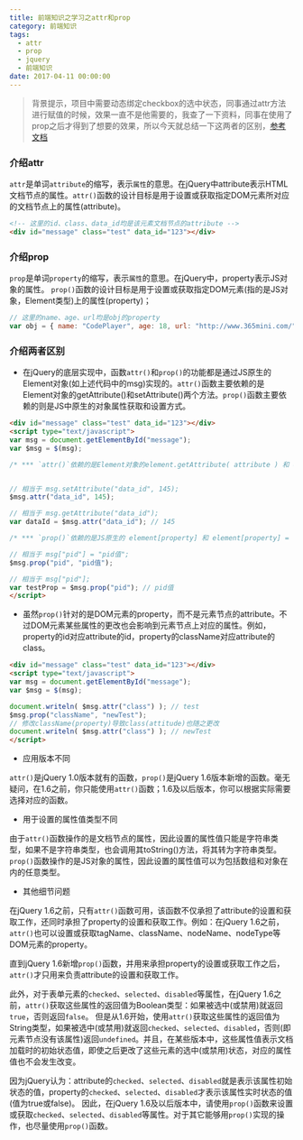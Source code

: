```yaml
---
title: 前端知识之学习之attr和prop
category: 前端知识
tags:
  - attr
  - prop
  - jquery
  - 前端知识
date: 2017-04-11 00:00:00
---
```



> 背景提示，项目中需要动态绑定checkbox的选中状态，同事通过attr方法进行赋值的时候，效果一直不是他需要的，我查了一下资料，同事在使用了prop之后才得到了想要的效果，所以今天就总结一下这两者的区别，[参考文档](http://www.jb51.net/article/89038.htm)

### 介绍attr
`attr`是单词`attribute`的缩写，表示`属性`的意思。在jQuery中attribute表示HTML文档节点的属性。`attr()`函数的设计目标是用于设置或获取指定DOM元素所对应的文档节点上的属性(attribute)。

```html
<!-- 这里的id、class、data_id均是该元素文档节点的attribute -->
<div id="message" class="test" data_id="123"></div>
```

<!-- more -->
### 介绍prop

`prop`是单词`property`的缩写，表示`属性`的意思。在jQuery中，property表示JS对象的属性。
`prop()`函数的设计目标是用于设置或获取指定DOM元素(指的是JS对象，Element类型)上的属性(property)；

```javascript
// 这里的name、age、url均是obj的property
var obj = { name: "CodePlayer", age: 18, url: "http://www.365mini.com/" };
```

### 介绍两者区别

* 在jQuery的底层实现中，函数`attr()`和`prop()`的功能都是通过JS原生的Element对象(如上述代码中的msg)实现的。`attr()`函数主要依赖的是Element对象的getAttribute()和setAttribute()两个方法。`prop()`函数主要依赖的则是JS中原生的对象属性获取和设置方式。

```html
<div id="message" class="test" data_id="123"></div>
<script type="text/javascript">
var msg = document.getElementById("message");
var $msg = $(msg);

/* *** `attr()`依赖的是Element对象的element.getAttribute( attribute ) 和 element.setAttribute( attribute, value ) *** */


// 相当于 msg.setAttribute("data_id", 145);
$msg.attr("data_id", 145);

// 相当于 msg.getAttribute("data_id");
var dataId = $msg.attr("data_id"); // 145

/* *** `prop()`依赖的是JS原生的 element[property] 和 element[property] = value; *** */

// 相当于 msg["pid"] = "pid值";
$msg.prop("pid", "pid值");

// 相当于 msg["pid"];
var testProp = $msg.prop("pid"); // pid值
</script>
```

* 虽然`prop()`针对的是DOM元素的property，而不是元素节点的attribute。不过DOM元素某些属性的更改也会影响到元素节点上对应的属性。例如，property的id对应attribute的id，property的className对应attribute的class。

```html
<div id="message" class="test" data_id="123"></div>
<script type="text/javascript">
var msg = document.getElementById("message");
var $msg = $(msg);

document.writeln( $msg.attr("class") ); // test
$msg.prop("className", "newTest");
// 修改className(property)导致class(attitude)也随之更改
document.writeln( $msg.attr("class") ); // newTest
</script>
```

* 应用版本不同

`attr()`是jQuery 1.0版本就有的函数，`prop()`是jQuery 1.6版本新增的函数。毫无疑问，在1.6之前，你只能使用`attr()`函数；1.6及以后版本，你可以根据实际需要选择对应的函数。

* 用于设置的属性值类型不同

由于`attr()`函数操作的是文档节点的属性，因此设置的属性值只能是字符串类型，如果不是字符串类型，也会调用其toString()方法，将其转为字符串类型。
`prop()`函数操作的是JS对象的属性，因此设置的属性值可以为包括数组和对象在内的任意类型。

* 其他细节问题

在jQuery 1.6之前，只有`attr()`函数可用，该函数不仅承担了attribute的设置和获取工作，还同时承担了property的设置和获取工作。例如：在jQuery 1.6之前，`attr()`也可以设置或获取tagName、className、nodeName、nodeType等DOM元素的property。

直到jQuery 1.6新增`prop()`函数，并用来承担property的设置或获取工作之后，`attr()`才只用来负责attribute的设置和获取工作。

此外，对于表单元素的`checked`、`selected`、`disabled`等属性，在jQuery 1.6之前，`attr()`获取这些属性的返回值为Boolean类型：如果被选中(或禁用)就返回`true`，否则返回`false`。
但是从1.6开始，使用`attr()`获取这些属性的返回值为String类型，如果被选中(或禁用)就返回`checked`、`selected`、`disabled`，否则(即元素节点没有该属性)返回`undefined`。并且，在某些版本中，这些属性值表示文档加载时的初始状态值，即使之后更改了这些元素的选中(或禁用)状态，对应的属性值也不会发生改变。

因为jQuery认为：attribute的`checked`、`selected`、`disabled`就是表示该属性初始状态的值，property的`checked`、`selected`、`disabled`才表示该属性实时状态的值(值为true或false)。
因此，在jQuery 1.6及以后版本中，请使用`prop()`函数来设置或获取`checked`、`selected`、`disabled`等属性。对于其它能够用`prop()`实现的操作，也尽量使用`prop()`函数。
